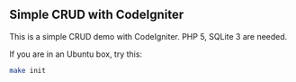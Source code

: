## Simple CRUD with CodeIgniter

This is a simple CRUD demo with CodeIgniter. 
PHP 5, SQLite 3 are needed.

If you are in an Ubuntu box, try this:

``` bash
make init
```
